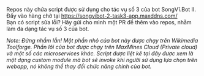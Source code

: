 Repos này chứa script được sử dụng cho tác vụ số 3 của bot SongVĩ.Bot II. Đẩy vào hàng chờ tại https://songvibot-2-task3-app.maxddns.com/  
Bạn có script sửa lỗi? Hãy gửi cho mình một PR để thêm vào repos, nhằm làm đa dạng tác vụ số 3 của bot.

*Note: Đừng nhầm lẫn! Một phần nhỏ của bot này được chạy trên Wikimedia Toolforge. Phần lõi của bot được chạy trên MaxMines Cloud (Private cloud) và một số các microservices khác. Script được liệt kê tại đây được xem là một dạng custom module mà bot sẽ invoke khi người sử dụng lựa chọn trên webapp, nó không thể thay đổi chức năng chính của bot.*
